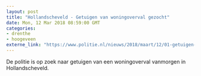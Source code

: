 ```yaml
---
layout: post
title: "Hollandscheveld - Getuigen van woningoverval gezocht"
date: Mon, 12 Mar 2018 08:59:00 GMT
categories: 
- drenthe 
- hoogeveen 
externe_link: "https://www.politie.nl/nieuws/2018/maart/12/01-getuigen-van-woningoverval-gezocht.html"
---
```


De politie is op zoek naar getuigen van een woningoverval vanmorgen in Hollandscheveld.
